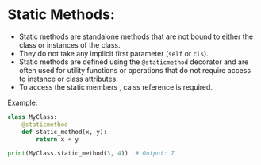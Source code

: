 # Static Methods:
   - Static methods are standalone methods that are not bound to either the class or instances of the class.
   - They do not take any implicit first parameter (`self` or `cls`).
   - Static methods are defined using the `@staticmethod` decorator and are often used for utility functions or operations that do not require access to instance or class attributes.
   - To access the static members , calss reference is required.  

   Example:
   ```python
   class MyClass:
       @staticmethod
       def static_method(x, y):
           return x + y

   print(MyClass.static_method(3, 4))  # Output: 7
   ```

